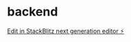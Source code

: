 # backend

[Edit in StackBlitz next generation editor ⚡️](https://stackblitz.com/~/github.com/DEVSFAME/backend)
